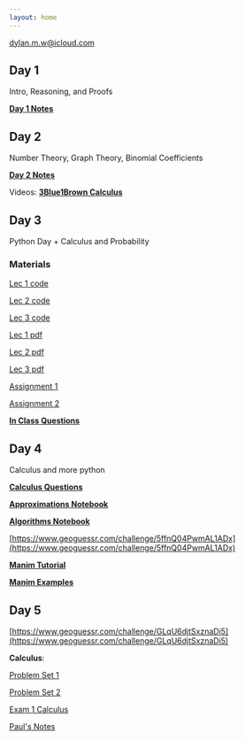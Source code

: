 ```yaml
---
layout: home
---
```


dylan.m.w@icloud.com

## Day 1
Intro, Reasoning, and Proofs

[**Day 1 Notes**](static_files/materials/Proofs1.pdf)

## Day 2
Number Theory, Graph Theory, Binomial Coefficients

[**Day 2 Notes**](static_files/materials/Day%202.pdf)

Videos:
[**3Blue1Brown Calculus**](https://www.youtube.com/watch?v=WUvTyaaNkzM&list=PL0-GT3co4r2wlh6UHTUeQsrf3mlS2lk6x)

## Day 3
Python Day + Calculus and Probability

### Materials
[Lec 1 code](static_files/materials/lec1.py)

[Lec 2 code](static_files/materials/lec2.py)

[Lec 3 code](static_files/materials/lec3.py)

[Lec 1 pdf](static_files/materials/lec3.pdf)

[Lec 2 pdf](static_files/materials/Lec2.pdf)

[Lec 3 pdf](static_files/materials/lec3.pdf)

[Assignment 1](static_files/materials/ps0.pdf)

[Assignment 2](static_files/materials/ps1.pdf)



[**In Class Questions**](/oxford-royale-math-24/python_questions/)

## Day 4
Calculus and more python

[**Calculus Questions**](/oxford-royale-math-24/calculus_questions/)

[**Approximations Notebook**](/static_files/materials/approximations.ipynb)

[**Algorithms Notebook**](/static_files/materials/root3.ipynb)

[https://www.geoguessr.com/challenge/5ffnQ04PwmAL1ADx](https://www.geoguessr.com/challenge/5ffnQ04PwmAL1ADx)

[**Manim Tutorial**](https://github.com/ManimCommunity/jupyter_examples)

[**Manim Examples**](https://docs.manim.community/en/stable/examples.html)

## Day 5
[https://www.geoguessr.com/challenge/GLqU6djtSxznaDi5](https://www.geoguessr.com/challenge/GLqU6djtSxznaDi5)

**Calculus**:

[Problem Set 1](static_files/materials/pset1calculus.pdf)

[Problem Set 2](static_files/materials/pset2calculus.pdf)

[Exam 1 Calculus](static_files/materials/exam1calculus.pdf)

[Paul's Notes](https://tutorial.math.lamar.edu)